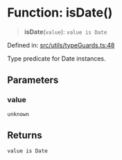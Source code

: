 # Function: isDate()

> **isDate**(`value`): `value is Date`

Defined in: [src/utils/typeGuards.ts:48](https://github.com/Nick2bad4u/Uptime-Watcher/blob/dca5483e793478722cd3e6e125cafcec5fc771f0/src/utils/typeGuards.ts#L48)

Type predicate for Date instances.

## Parameters

### value

`unknown`

## Returns

`value is Date`
